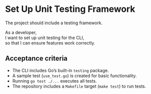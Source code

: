 # Set Up Unit Testing Framework
The project should include a testing framework.

As a developer,  
I want to set up unit testing for the CLI,  
so that I can ensure features work correctly.

## Acceptance criteria

- The CLI includes Go’s built-in `testing` package.
- A sample test (`usm_test.go`) is created for basic functionality.
- Running `go test ./...` executes all tests.
- The repository includes a `Makefile` target (`make test`) to run tests.